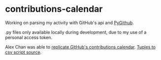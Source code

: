 # contributions-calendar
Working on parsing my activity with GitHub's api and [PyGithub](https://pygithub.readthedocs.io/en/latest/github_objects/StatsCommitActivity.html).

.py files only available locally during development, due to my use of a personal access token.

Alex Chan was able to [replicate GitHub's contributions calendar](https://github.com/alexwlchan/contributions-graph).
[Tuples to csv script source](https://gist.github.com/agoops/dd3ec3821438b695f7c462877a0fbeb4).

